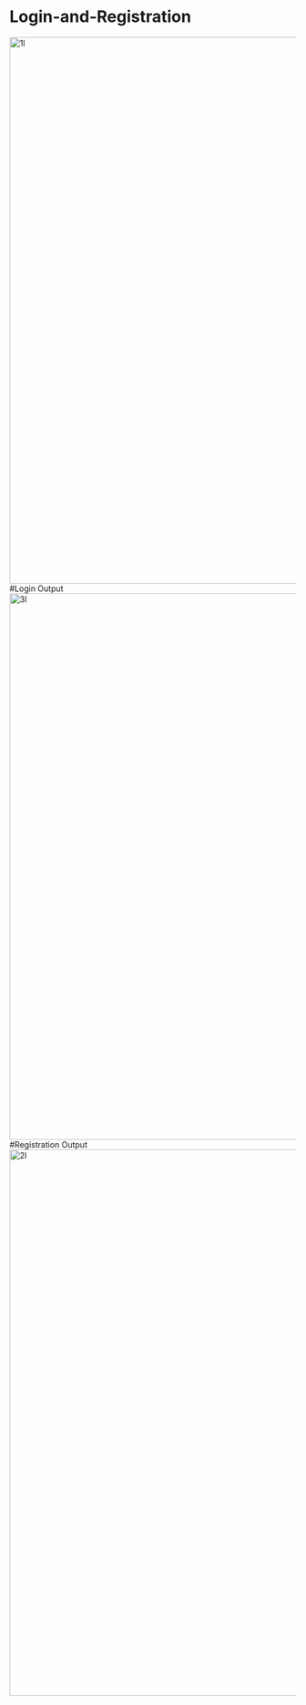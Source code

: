 # Login-and-Registration
<img width="960" alt="1l" src="https://user-images.githubusercontent.com/101554104/180196173-77e031d8-350b-4592-8896-792a57be3056.png">
#Login Output
<img width="960" alt="3l" src="https://user-images.githubusercontent.com/101554104/180196268-d6e0ce05-cb14-4cd8-9dd3-a6904c56ef8a.png">
#Registration Output
<img width="960" alt="2l" src="https://user-images.githubusercontent.com/101554104/180196356-b0cd85bb-d5fd-49d3-9b10-ab793d64f945.png">
